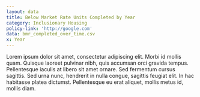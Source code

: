 ```yaml
---
layout: data
title: Below Market Rate Units Completed by Year
category: Inclusionary Housing
policy-link: 'http://google.com'
data: bmr_completed_over_time.csv
x: Year
---
```


Lorem ipsum dolor sit amet, consectetur adipiscing elit. Morbi id mollis quam. Quisque laoreet pulvinar nibh, quis accumsan orci gravida tempus. Pellentesque iaculis at libero sit amet ornare. Sed fermentum cursus sagittis. Sed urna nunc, hendrerit in nulla congue, sagittis feugiat elit. In hac habitasse platea dictumst. Pellentesque eu erat aliquet, mollis metus id, mollis diam.